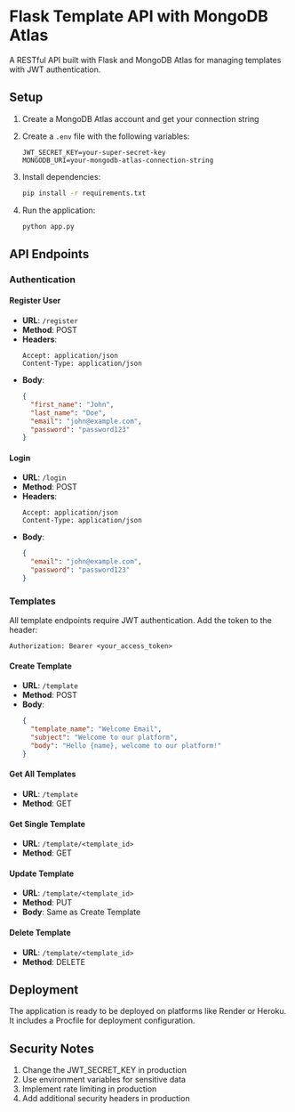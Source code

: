 # Flask Template API with MongoDB Atlas

A RESTful API built with Flask and MongoDB Atlas for managing templates with JWT authentication.

## Setup

1. Create a MongoDB Atlas account and get your connection string
2. Create a `.env` file with the following variables:
   ```
   JWT_SECRET_KEY=your-super-secret-key
   MONGODB_URI=your-mongodb-atlas-connection-string
   ```

3. Install dependencies:
   ```bash
   pip install -r requirements.txt
   ```

4. Run the application:
   ```bash
   python app.py
   ```

## API Endpoints

### Authentication

#### Register User
- **URL**: `/register`
- **Method**: POST
- **Headers**: 
  ```
  Accept: application/json
  Content-Type: application/json
  ```
- **Body**:
  ```json
  {
    "first_name": "John",
    "last_name": "Doe",
    "email": "john@example.com",
    "password": "password123"
  }
  ```

#### Login
- **URL**: `/login`
- **Method**: POST
- **Headers**: 
  ```
  Accept: application/json
  Content-Type: application/json
  ```
- **Body**:
  ```json
  {
    "email": "john@example.com",
    "password": "password123"
  }
  ```

### Templates

All template endpoints require JWT authentication. Add the token to the header:
```
Authorization: Bearer <your_access_token>
```

#### Create Template
- **URL**: `/template`
- **Method**: POST
- **Body**:
  ```json
  {
    "template_name": "Welcome Email",
    "subject": "Welcome to our platform",
    "body": "Hello {name}, welcome to our platform!"
  }
  ```

#### Get All Templates
- **URL**: `/template`
- **Method**: GET

#### Get Single Template
- **URL**: `/template/<template_id>`
- **Method**: GET

#### Update Template
- **URL**: `/template/<template_id>`
- **Method**: PUT
- **Body**: Same as Create Template

#### Delete Template
- **URL**: `/template/<template_id>`
- **Method**: DELETE

## Deployment

The application is ready to be deployed on platforms like Render or Heroku. It includes a Procfile for deployment configuration.

## Security Notes

1. Change the JWT_SECRET_KEY in production
2. Use environment variables for sensitive data
3. Implement rate limiting in production
4. Add additional security headers in production 